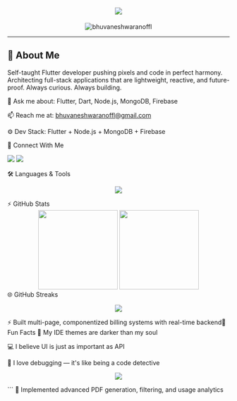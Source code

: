 <h1 align="center">
  <img src="https://readme-typing-svg.herokuapp.com?font=Orbitron&size=30&color=00F7FF&center=true&vCenter=true&lines=Hi+👋,+I'm+Bhuvaneshwaran;Flutter+Developer+🚀;Node.js+Enthusiast+⚙️;MongoDB+Lover+💾" />
</h1>

<p align="center">
  <img src="https://komarev.com/ghpvc/?username=bhuvaneshwaranoffl&label=Profile%20views&color=00f7ff&style=flat-square" alt="bhuvaneshwaranoffl" />
</p>

---

## 🧠 About Me

Self-taught Flutter developer pushing pixels and code in perfect harmony.
Architecting full-stack applications that are lightweight, reactive, and future-proof.
Always curious. Always building.

💬 Ask me about: Flutter, Dart, Node.js, MongoDB, Firebase

📫 Reach me at: bhuvaneshwaranoffl@gmail.com

⚙️ Dev Stack: Flutter + Node.js + MongoDB + Firebase

🔗 Connect With Me
<p align="left"> <a href="mailto:bhuvaneshwaranoffl@gmail.com"><img src="https://img.shields.io/badge/Gmail-EA4335?style=for-the-badge&logo=gmail&logoColor=white"/></a> <a href="https://www.linkedin.com/in/bhuvanesh-waran-flutter/"><img src="https://img.shields.io/badge/LinkedIn-0A66C2?style=for-the-badge&logo=linkedin&logoColor=white"/></a> </p>

🛠️ Languages & Tools
<p align="center"> <img src="https://skillicons.dev/icons?i=dart,flutter,nodejs,mongodb,firebase,figma,python,github,git" /> </p>
⚡ GitHub Stats
<div align="center"> <img src="https://github-readme-stats.vercel.app/api?username=bhuvaneshwaranoffl&show_icons=true&theme=tokyonight&border_radius=15&hide_border=true" height="180px"/> <img src="https://github-readme-stats.vercel.app/api/top-langs/?username=bhuvaneshwaranoffl&layout=compact&theme=tokyonight&border_radius=15&hide_border=true" height="180px"/> </div>
🌐 GitHub Streaks
<p align="center"> <img src="https://github-readme-streak-stats.herokuapp.com/?user=bhuvaneshwaranoffl&theme=neon-dark&hide_border=true&background=000000&ring=00F7FF&fire=FF00FF"/> </p>


⚡ Built multi-page, componentized billing systems with real-time backend🧩 Fun Facts
🔮 My IDE themes are darker than my soul

💻 I believe UI is just as important as API

🤖 I love debugging — it's like being a code detective

<p align="center"> <img src="https://capsule-render.vercel.app/api?type=waving&color=00f7ff&height=100&section=footer"/> </p> ```
🧾 Implemented advanced PDF generation, filtering, and usage analytics


